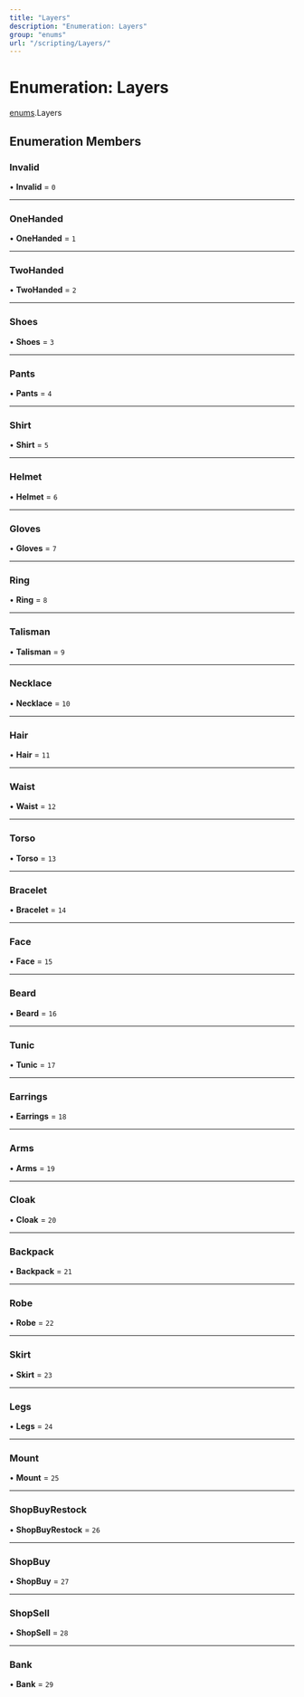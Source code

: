 ```yaml
---
title: "Layers"
description: "Enumeration: Layers"
group: "enums"
url: "/scripting/Layers/"
---
```


# Enumeration: Layers

[enums](/scripting/globals).Layers

## Enumeration Members

### Invalid

• **Invalid** = ``0``

___

### OneHanded

• **OneHanded** = ``1``

___

### TwoHanded

• **TwoHanded** = ``2``

___

### Shoes

• **Shoes** = ``3``

___

### Pants

• **Pants** = ``4``

___

### Shirt

• **Shirt** = ``5``

___

### Helmet

• **Helmet** = ``6``

___

### Gloves

• **Gloves** = ``7``

___

### Ring

• **Ring** = ``8``

___

### Talisman

• **Talisman** = ``9``

___

### Necklace

• **Necklace** = ``10``

___

### Hair

• **Hair** = ``11``

___

### Waist

• **Waist** = ``12``

___

### Torso

• **Torso** = ``13``

___

### Bracelet

• **Bracelet** = ``14``

___

### Face

• **Face** = ``15``

___

### Beard

• **Beard** = ``16``

___

### Tunic

• **Tunic** = ``17``

___

### Earrings

• **Earrings** = ``18``

___

### Arms

• **Arms** = ``19``

___

### Cloak

• **Cloak** = ``20``

___

### Backpack

• **Backpack** = ``21``

___

### Robe

• **Robe** = ``22``

___

### Skirt

• **Skirt** = ``23``

___

### Legs

• **Legs** = ``24``

___

### Mount

• **Mount** = ``25``

___

### ShopBuyRestock

• **ShopBuyRestock** = ``26``

___

### ShopBuy

• **ShopBuy** = ``27``

___

### ShopSell

• **ShopSell** = ``28``

___

### Bank

• **Bank** = ``29``
